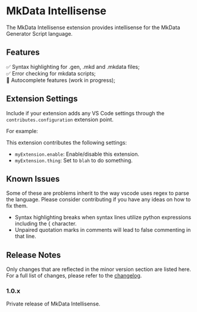 # MkData Intellisense

The MkData Intellisense extension provides intellisense for the MkData Generator Script language.

## Features

✅ Syntax highlighting for .gen, .mkd and .mkdata files;  
✅ Error checking for mkdata scripts;   
🚧 Autocomplete features (work in progress);


## Extension Settings

Include if your extension adds any VS Code settings through the `contributes.configuration` extension point.

For example:

This extension contributes the following settings:

* `myExtension.enable`: Enable/disable this extension.
* `myExtension.thing`: Set to `blah` to do something.

## Known Issues

Some of these are problems inherit to the way vscode uses regex to parse the language. Please consider contributing if you have any ideas on how to fix them.

- Syntax highlighting breaks when syntax lines utilize python expressions including the { character.
- Unpaired quotation marks in comments will lead to false commenting in that line.

## Release Notes

Only changes that are reflected in the minor version section are listed here. For a full list of changes, please refer to the [changelog](CHANGELOG.md).

### 1.0.x

Private release of MkData Intellisense.

